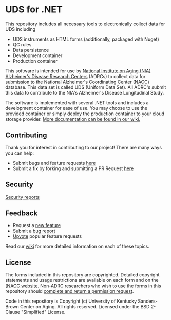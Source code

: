 # UDS for .NET

This repository includes all necessary tools to electronically collect data for UDS including

* UDS instruments as HTML forms (additionally, packaged with Nuget)
* QC rules
* Data persistence
* Development container
* Production container

This software is intended for use by [National Institute on Aging (NIA) Alzheimer's Disease Research Centers](https://www.nia.nih.gov/research/dn/national-alzheimers-coordinating-center-nacc) (ADRCs) to collect data for submission to the National Alzheimer's Coordinating Center ([NACC](https://naccdata.org/)) database. This data set is called UDS (Uniform Data Set). All ADRC's submit this data to contribute to the NIA's Alzheimer's Disease Longitudinal Study.

The software is implemented with several .NET tools and includes a development container for ease of use. You may choose to use the provided container or simply deploy the production container to your cloud storage provider. [More documentation can be found in our wiki.](Wiki)

## Contributing
Thank you for interest in contributing to our project! There are many ways you can help:
* Submit bugs and feature requests [here](Discussions)
* Submit a fix by forking and submitting a PR Request [here](CONTRIBUTING.md)

## Security
[Security reports](SECURITY.md)

## Feedback
* Request a [new feature](Discussions)
* Submit a [bug report](Issues)
* [Upvote](Discussions) popular feature requests

Read our [wiki](Wiki) for more detailed information on each of these topics.

## License
The forms included in this repository are copyrighted. Detailed copyright statements and usage restrictions are available on each form and on the [[NACC website](https://naccdata.org/data-collection/guidelines-copyright). Non-ADRC researchers who wish to use the forms in this repository should [complete and return a permission request](https://files.alz.washington.edu/nacc-permission-form.pdf).

Code in this repository is Copyright (c) University of Kentucky Sanders-Brown Center on Aging. All rights reserved. Licensed under the BSD 2-Clause "Simplified" License.
